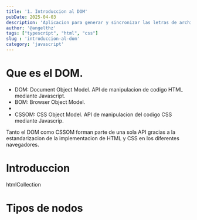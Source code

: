 ```yaml
---
title: '1. Introduccion al DOM'
pubDate: 2025-04-03
description: 'Aplicacion para generar y sincronizar las letras de archivos de audio "mp3"'
author: '@angelthz'
tags: ["typescript", "html", "css"]
slug : 'introduccion-al-dom'
category: 'javascript'
---
```


# Que es el DOM.

* DOM: Document Object Model. API de manipulacion de codigo HTML mediante Javascript.
* BOM: Browser Object Model.
* 
* CSSOM: CSS Object Model. API de manipulacion del codigo CSS mediante Javascrip.

Tanto el DOM como CSSOM forman parte de una sola API gracias a la estandarizacion de la implementacion de HTML y CSS en los diferentes navegadores.

# Introduccion


htmlCollection


# Tipos de nodos